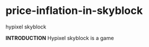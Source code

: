 # price-inflation-in-skyblock
hypixel skyblock


**INTRODUCTION**
  Hypixel skyblock is a game 







